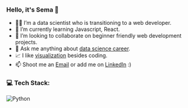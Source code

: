 ### Hello, it's Sema 👋



- :woman_technologist: I’m a data scientist who is transitioning to a web developer.
- 🌱 I’m currently learning Javascript, React.
- 👯 I’m looking to collaborate on beginner friendly web development projects.
- 💬 Ask me anything about [data science career](https://superpeer.com/karanse?s=d).
- :chart_with_upwards_trend:	 I like [visualization](https://public.tableau.com/app/profile/sema.karan#!/) besides coding.
- 📫 Shoot me an [Email](mailto:karan18sema@gmail.com) or add me on [LinkedIn](https://www.linkedin.com/in/sema-karan-93144029/) :)

### 💻 Tech Stack:
![Python](https://img.shields.io/badge/Python-%20-green) 


